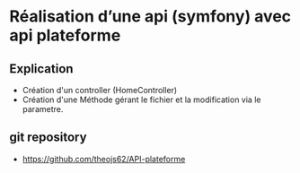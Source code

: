 # Réalisation d’une api (symfony) avec api plateforme

## Explication 

- Création d'un controller (HomeController) 
- Création d'une Méthode gérant le fichier et la modification via le parametre.

## git  repository

- https://github.com/theojs62/API-plateforme

